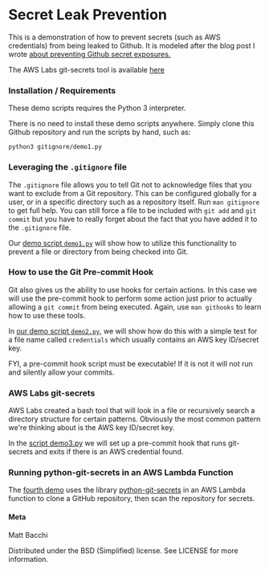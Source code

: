 # Secret Leak Prevention

This is a demonstration of how to prevent secrets (such as AWS
credentials) from being leaked to Github. It is modeled after the
blog post I wrote [about preventing Github secret exposures.](http://mbacchi.github.io/2017/12/22/3-ways-prevent-secret-leaks-github.html)

The AWS Labs git-secrets tool is available [here](https://github.com/awslabs/git-secrets)

### Installation / Requirements

These demo scripts requires the Python 3 interpreter.

There is no need to install these demo scripts anywhere. Simply clone
this Github repository and run the scripts by hand, such as:

`python3 gitignore/demo1.py`


### Leveraging the `.gitignore` file

The `.gitignore` file allows you to tell Git not to acknowledge files
that you want to exclude from a Git repository. This can be configured
globally for a user, or in a specific directory such as a repository
itself. Run `man gitignore` to get full help. You can still force a file
to be included with `git add` and `git commit` but you have to really
forget about the fact that you have added it to the `.gitignore` file.

Our [demo script
`demo1.py`](https://github.com/mbacchi/secret-leak-prevention-demo/blob/master/gitignore/demo1.py)
will show how to utilize this functionality to prevent a file or directory from
being checked into Git.

### How to use the Git Pre-commit Hook

Git also gives us the ability to use hooks for certain actions. In this
case we will use the pre-commit hook to perform some action just prior
to actually allowing a `git commit` from being executed. Again, use
`man githooks` to learn how to use these tools.

In [our demo script
`demo2.py`](https://github.com/mbacchi/secret-leak-prevention-demo/blob/master/pre-commit/demo2.py),
we will show how do this with a simple test for a file name called `credentials`
which usually contains an AWS key ID/secret key.

FYI, a pre-commit hook script must be executable! If it is not it will
not run and silently allow your commits.

### AWS Labs git-secrets

AWS Labs created a bash tool that will look in a file or recursively
search a directory structure for certain patterns. Obviously the most
common pattern we're thinking about is the AWS key ID/secret key.

In the [script
demo3.py](https://github.com/mbacchi/secret-leak-prevention-demo/blob/master/gitsecrets/demo3.py)
we will set up a pre-commit hook that runs git-secrets and exits if there is an
AWS credential found.

### Running python-git-secrets in an AWS Lambda Function

The [fourth
demo](https://github.com/mbacchi/secret-leak-prevention-demo/tree/master/lambda-python-git-secrets)
uses the library
[python-git-secrets](https://github.com/mbacchi/python-git-secrets) in an AWS
Lambda function to clone a GitHub repository, then scan the repository for
secrets.


#### Meta

Matt Bacchi

Distributed under the BSD (Simplified) license. See LICENSE for more information.